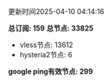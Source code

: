 更新时间2025-04-10 04:14:16

**总订阅: 159**
**总节点: 33825**
- vless节点: 13612
- hysteria2节点: 6

**google ping有效节点: 299**
